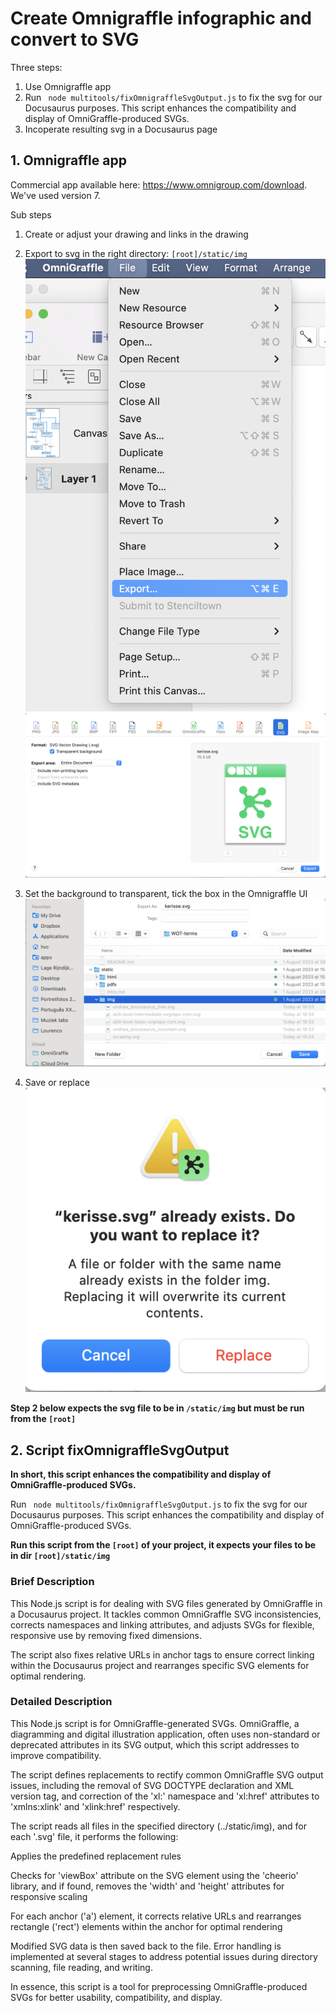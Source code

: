# Create Omnigraffle infographic and convert to SVG

Three steps:
1. Use Omnigraffle app
2. Run ` node multitools/fixOmnigraffleSvgOutput.js` to fix the svg for our Docusaurus purposes. This script enhances the compatibility and display of OmniGraffle-produced SVGs.
3. Incoperate resulting svg in a Docusaurus page

## 1. Omnigraffle app
Commercial app available here: https://www.omnigroup.com/download. We've used version 7.

Sub steps
1. Create or adjust your drawing and links in the drawing
2. Export to svg in the right directory: `[root]/static/img`
![](static/img/hwd-export.png)
![](static/img/hwd-svgexport.png)

3. Set the background to transparent, tick the box in the Omnigraffle UI
![](static/img/hwd-inrightdir.png)
4. Save or replace
![](static/img/hwd-replace.png)


**Step 2 below expects the svg file to be in `/static/img` but must be run from the `[root]`**

## 2. Script fixOmnigraffleSvgOutput

**In short, this script enhances the compatibility and display of OmniGraffle-produced SVGs.**

Run ` node multitools/fixOmnigraffleSvgOutput.js` to fix the svg for our Docusaurus purposes. This script enhances the compatibility and display of OmniGraffle-produced SVGs.

**Run this script from the `[root]` of your project, it expects your files to be in dir `[root]/static/img`**
### Brief Description

This Node.js script is for dealing with SVG files generated by OmniGraffle in a Docusaurus project. It tackles common OmniGraffle SVG inconsistencies, corrects namespaces and linking attributes, and adjusts SVGs for flexible, responsive use by removing fixed dimensions.

The script also fixes relative URLs in anchor tags to ensure correct linking within the Docusaurus project and rearranges specific SVG elements for optimal rendering.

### Detailed Description

This Node.js script is for OmniGraffle-generated SVGs. OmniGraffle, a diagramming and digital illustration application, often uses non-standard or deprecated attributes in its SVG output, which this script addresses to improve compatibility.

The script defines replacements to rectify common OmniGraffle SVG output issues, including the removal of SVG DOCTYPE declaration and XML version tag, and correction of the 'xl:' namespace and 'xl:href' attributes to 'xmlns:xlink' and 'xlink:href' respectively.

The script reads all files in the specified directory (../static/img), and for each '.svg' file, it performs the following:

Applies the predefined replacement rules

Checks for 'viewBox' attribute on the SVG element using the 'cheerio' library, and if found, removes the 'width' and 'height' attributes for responsive scaling

For each anchor ('a') element, it corrects relative URLs and rearranges rectangle ('rect') elements within the anchor for optimal rendering

Modified SVG data is then saved back to the file. Error handling is implemented at several stages to address potential issues during directory scanning, file reading, and writing.

In essence, this script is a tool for preprocessing OmniGraffle-produced SVGs for better usability, compatibility, and display.


